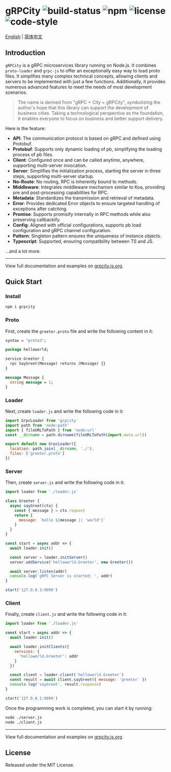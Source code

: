 # gRPCity ![build-status](https://github.com/chakhsu/grpcity/actions/workflows/tests.yml/badge.svg) ![npm](https://img.shields.io/npm/v/grpcity) ![license](https://img.shields.io/npm/l/grpcity) ![code-style](https://img.shields.io/badge/code_style-standard-brightgreen.svg)

[English](./README.md) | [简体中文](./README_CN.md)

## Introduction

`gRPCity` is a gRPC microservices library running on Node.js. It combines
`proto-loader` and `grpc-js` to offer an exceptionally easy way to load proto
files. It simplifies many complex technical concepts, allowing clients and
servers to be implemented with just a few functions. Additionally, it provides
numerous advanced features to meet the needs of most development scenarios.

> The name is derived from "gRPC + City = gRPCity", symbolizing the author's
> hope that this library can support the development of business cities. Taking
> a technological perspective as the foundation, it enables everyone to focus on
> business and better support delivery.

Here is the feature:

- **API**: The communication protocol is based on gRPC and defined using
  Protobuf.
- **Protobuf**: Supports only dynamic loading of pb, simplifying the loading
  process of pb files.
- **Client**: Configured once and can be called anytime, anywhere, supporting
  multi-server invocation.
- **Server**: Simplifies the initialization process, starting the server in
  three steps, supporting multi-server startup.
- **No-Route**: No routing, RPC is inherently bound to methods.
- **Middleware**: Integrates middleware mechanism similar to Koa, providing pre
  and post-processing capabilities for RPC.
- **Metadata**: Standardizes the transmission and retrieval of metadata.
- **Error**: Provides dedicated Error objects to ensure targeted handling of
  exceptions after catching.
- **Promise**: Supports promisify internally in RPC methods while also
  preserving callbackify.
- **Config**: Aligned with official configurations, supports pb load
  configuration and gRPC channel configuration.
- **Pattern**: Singleton pattern ensures the uniqueness of instance objects.
- **Typescript**: Supported, ensuring compatibility between TS and JS.

...and a lot more.

---

View full documentation and examples on
[grpcity.js.org](https://grpcity.js.org).

## Quick Start

### Install

```bash
npm i grpcity
```

### Proto

First, create the `greeter.proto` file and write the following content in it:

```proto
syntax = "proto3";

package helloworld;

service Greeter {
  rpc SayGreet(Message) returns (Message) {}
}

message Message {
  string message = 1;
}
```

### Loader

Next, create `loader.js` and write the following code in it:

```js
import GrpcLoader from 'grpcity'
import path from 'node:path'
import { fileURLToPath } from 'node:url'
const __dirname = path.dirname(fileURLToPath(import.meta.url))

export default new GrpcLoader({
  location: path.join(__dirname, './'),
  files: ['greeter.proto']
})
```

### Server

Then, create `server.js` and write the following code in it:

```js
import loader from './loader.js'

class Greeter {
  async sayGreet(ctx) {
    const { message } = ctx.request
    return {
      message: `hello ${message || 'world'}`
    }
  }
}

const start = async addr => {
  await loader.init()

  const server = loader.initServer()
  server.addService('helloworld.Greeter', new Greeter())

  await server.listen(addr)
  console.log('gRPC Server is started: ', addr)
}

start('127.0.0.1:9099')
```

### Client

Finally, create `client.js` and write the following code in it:

```js
import loader from './loader.js'

const start = async addr => {
  await loader.init()

  await loader.initClients({
    services: {
      'helloworld.Greeter': addr
    }
  })

  const client = loader.client('helloworld.Greeter')
  const result = await client.sayGreet({ message: 'greeter' })
  console.log('sayGreet', result.response)
}

start('127.0.0.1:9099')
```

Once the programming work is completed, you can start it by running:

```sh
node ./server.js
node ./client.js
```

---

View full documentation and examples on
[grpcity.js.org](https://grpcity.js.org).

## License

Released under the MIT License.

